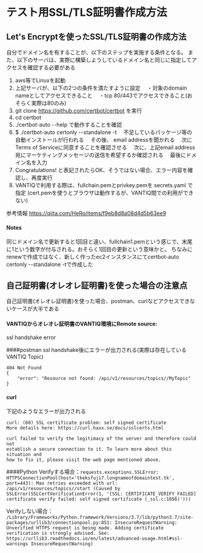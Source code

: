# テスト用SSL/TLS証明書作成方法

## Let's Encryptを使ったSSL/TLS証明書の作成方法

自分でドメイン名を有することが、以下のステップを実施する条件となる。
また、以下のサーバは、実際に構築しようしているドメイン名と同じに指定してアクセスを確認する必要がある


1) aws等でLinuxを起動
2) 上記サーバが、以下の2つの条件を満たすように設定
　・対象のdomain nameとしてアクセスできること
　・tcp 80/443でアクセスできること(おそらく実際は80のみ)
2) git clone https://github.com/certbot/certbot を実行
3) cd certbot
4) ./certbot-auto --help で動作することを確認
5) $ ./certbot-auto certonly --standalone -t
　不足しているパッケージ等の自動インストールが行われる
　その後、 email addressを聞かれる
　次にTerms of Serviceに同意することを確認させる
　次に、上記email address宛にマーケティングメッセージの送信を希望するか確認される
　最後にドメイン名を入力
6) Congratulations! と表記されたらOK、そうではない場合、エラー内容を確認し、再度実行
7) VANTIQで利用する際は、fullchain.pemとprivkey.pemを secrets.yaml で指定 (cert.pemを使うとブラウザは動作するが、VANTIQ間での利用ができない)

参考情報
https://qiita.com/HeRo/items/f9eb8d8a08d4d5b63ee9

#### Notes
同じドメイン名で更新すると1回目と違い、fullchain1.pemという感じで、末尾に1という数字が付与される。おそらく1回目の更新という意味かと。
ちなみにrenewで作成ではなく、新しく作ったec2インスタンスにてcertbot-auto certonly --standalone -tで作成した



## 自己証明書(オレオレ証明書)を使った場合の注意点

自己証明書(オレオレ証明書)を使った場合、postman、curlなどアクセスできないケースが大半である
#### VANTIQからオレオレ証明書のVANTIQ環境にRemote source:
ssl handshake error

####postman
ssl handshake後にエラーが出力される(実際は存在しているVANTIQ Topic)
```
404 Not Found
{
    "error": "Resource not found: /api/v1/resources/topics//MyTopic"
}
```

#### curl
下記のようなエラーが出力される
```
curl: (60) SSL certificate problem: self signed certificate
More details here: https://curl.haxx.se/docs/sslcerts.html

curl failed to verify the legitimacy of the server and therefore could not
establish a secure connection to it. To learn more about this situation and
how to fix it, please visit the web page mentioned above.
```

####Python
Verifyする場合：`requests.exceptions.SSLError: HTTPSConnectionPool(host='tkeksfuji7.longnameofdomaintest.tk', port=443): Max retries exceeded with url: /api/v1/resources/topics//start (Caused by SSLError(SSLCertVerificationError(1, '[SSL: CERTIFICATE_VERIFY_FAILED] certificate verify failed: self signed certificate (_ssl.c:1056)')))`

Verifyしない場合：
`/Library/Frameworks/Python.framework/Versions/3.7/lib/python3.7/site-packages/urllib3/connectionpool.py:851: InsecureRequestWarning: Unverified HTTPS request is being made. Adding certificate verification is strongly advised. See: https://urllib3.readthedocs.io/en/latest/advanced-usage.html#ssl-warnings InsecureRequestWarning)`
